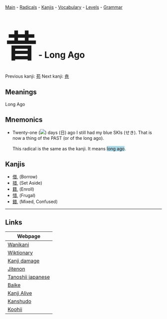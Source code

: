 <style> bigfont {font-size: 100px}</style>
[Main](../README.md) -
[Radicals](../radicals.md) -
[Kanjis](../kanjis.md) -
[Vocabulary](../vocabulary.md) -
[Levels](../levels.md) -
[Grammar](../grammar.md)
# <bigfont> 昔</bigfont> - Long Ago 

Previous kanji: [苟](苟.md) Next kanji: [尭](尭.md) 

## Meanings
 Long Ago
## Mnemonics
 * Twenty-one (<img src=twentyOne.png>) days (日) ago&nbsp;I still had my blue SKIs (せき).&nbsp;That is now a thing of the PAST (or of the long ago).<div><br></div><div>This radical is the same as the kanji. It means <span style="background-color:#ADD8E6"> long ago</span>.&nbsp;</div>


## Kanjis
 * [借](../kanjis/借.md), (Borrow)
* [措](../kanjis/措.md), (Set Aside)
* [籍](../kanjis/籍.md), (Enroll)
* [惜](../kanjis/惜.md), (Frugal)
* [錯](../kanjis/錯.md), (Mixed, Confused)



---

## Links 

| Webpage |
| --- |
| [Wanikani          ](https://www.wanikani.com/kanji/昔) |
| [Wiktionary        ](https://en.wiktionary.org/wiki/昔) |
| [Kanji damage      ](http://www.kanjidamage.com/kanji/search?utf8=✓&q=昔) |
| [Jitenon           ](https://jitenon.com/kanji/昔) |
| [Tanoshii japanese ](https://www.tanoshiijapanese.com/dictionary/kanji.cfm?k=昔) |
| [Baike             ](https://baike.baidu.com/item/昔) |
| [Kanji Alive       ](https://app.kanjialive.com/昔) |
| [Kanshudo          ](https://www.kanshudo.com/searchmn?q=昔) |
| [Koohii            ](https://kanji.koohii.com/study/kanji/昔) |
